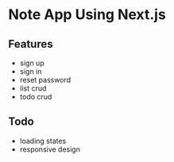 # Note App Using Next.js

## Features
- sign up
- sign in
- reset password
- list crud
- todo crud

## Todo
- loading states
- responsive design